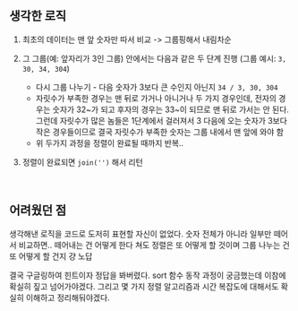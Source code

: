 ## 생각한 로직

1. 최초의 데이터는 맨 앞 숫자만 따서 비교 -> 그룹핑해서 내림차순

2. 그 그룹(예: 앞자리가 3인 그룹) 안에서는 다음과 같은 두 단계 진행 (그룹 예시: `3, 30, 34, 304`)
   - 다시 그룹 나누기 - 다음 숫자가 3보다 큰 수인지 아닌지 `34 / 3, 30, 304`
   - 자릿수가 부족한 경우는 맨 뒤로 가거나 아니거나 두 가지 경우인데, 전자의 경우는 숫자가 32~가 되고 후자의 경우는 33~이 되므로 맨 뒤로 가서는 안 된다.
   그런데 자릿수가 많은 놈들은 1단계에서 걸러져서 3 다음에 오는 숫자가 3보다 작은 경우들이므로 결국 자릿수가 부족한 숫자는 그룹 내에서 맨 앞에 와야 함
   - 위 두가지 과정을 정렬이 완료될 때까지 반복..

3. 정렬이 완료되면 `join('')` 해서 리턴

<br>

## 어려웠던 점

생각해낸 로직을 코드로 도저히 표현할 자신이 없었다.
숫자 전체가 아니라 일부만 떼어서 비교하면.. 떼어내는 건 어떻게 한다 쳐도 정렬은 또 어떻게 할 것이며 그룹 나누는 건 또 어떻게 할 건지 걍 노답

결국 구글링하여 힌트이자 정답을 봐버렸다.
sort 함수 동작 과정이 궁금했는데 이참에 확실히 짚고 넘어가야겠다.
그리고 몇 가지 정렬 알고리즘과 시간 복잡도에 대해서도 확실히 이해하고 정리해둬야겠다.